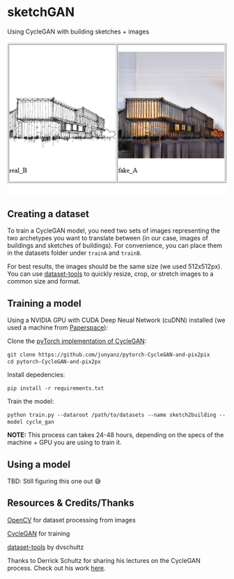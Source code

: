 # sketchGAN
Using CycleGAN with building sketches + images

![](thumbnail.png)

## Creating a dataset
To train a CycleGAN model, you need two sets of images representing the two archetypes you want to translate between (in our case, images of buildings and sketches of buildings). For convenience, you can place them in the datasets folder under `trainA` and `trainB`.

For best results, the images should be the same size (we used 512x512px). You can use [dataset-tools](https://github.com/dvschultz/dataset-tools) to quickly resize, crop, or stretch images to a common size and format.

## Training a model
Using a NVIDIA GPU with CUDA Deep Neual Network (cuDNN) installed (we used a machine from [Paperspace](https://paperspace.io)):

Clone the [pyTorch implementation of CycleGAN](https://github.com/junyanz/pytorch-CycleGAN-and-pix2pix):

```
git clone https://github.com/junyanz/pytorch-CycleGAN-and-pix2pix
cd pytorch-CycleGAN-and-pix2px
```

Install depedencies:
```
pip install -r requirements.txt
```

Train the model:
```
python train.py --dataroot /path/to/datasets --name sketch2building --model cycle_gan
```
**NOTE:** This process can takes 24-48 hours, depending on the specs of the machine + GPU you are using to train it.


## Using a model

TBD: Still figuring this one out 😅

## Resources & Credits/Thanks

[OpenCV](https://opencv.org/) for dataset processing from images

[CycleGAN](https://github.com/junyanz/pytorch-CycleGAN-and-pix2pix) for training

[dataset-tools](https://github.com/dvschultz/dataset-tools) by dvschultz

Thanks to Derrick Schultz for sharing his lectures on the CycleGAN process. Check out his work [here](https://mkt.com/bustbright).
